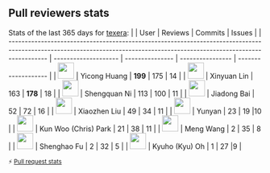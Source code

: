 
## Pull reviewers stats
Stats of the last 365 days for [texera](https://github.com/Texera/texera):
|                                                                                                                                                                          | User                 | Reviews   | Commits   |  Issues   |
| ------------------------------------------------------------------------------------------------------------------------------------------------------------------------ | -------------------- | --------------- | ---------------- | ------------------- |
| <a href="https://github.com/Yicong-Huang"><img src="https://avatars.githubusercontent.com/u/17627829?u=823e1af8e1c9e9dcfa8c76710289be0076650d90&v=4" width="32"></a>     | Yicong Huang | **199** | 175  | 14 |
| <a href="https://github.com/aglinxinyuan"><img src="https://avatars.githubusercontent.com/u/11544314?u=08bd523824df5b02fd9c3b55f7fc9f6e19679f38&v=4" width="32"></a>     | Xinyuan Lin  | 163      | **178**    | 18 |
| <a href="https://github.com/shengquan-ni"><img src="https://avatars.githubusercontent.com/u/13672781?u=a1c50d25b8913d811f391bef3f67f2c60b3cb2ef&v=4" width="32"></a>     | Shengquan Ni  | 113     | 100 | 11   |
| <a href="https://github.com/bobbai00"><img src="https://avatars.githubusercontent.com/u/43344272?u=71254b4ecea9dbfd9d38fd7570d0e86bea77907d&v=4" width="32"></a>         | Jiadong Bai     | 52     | 72   | 16      |
| <a href="https://github.com/Xiao-zhen-Liu"><img src="https://avatars.githubusercontent.com/u/36582710?u=d4d9a07379f63a885a0de7b7fb1348db5d56b0de&v=4" width="32"></a>    | Xiaozhen Liu | 49    | 34 | 11 |
| <a href="https://github.com/yunyad"><img src="https://avatars.githubusercontent.com/u/114192306?v=4" width="32"></a>                                                     | Yunyan   | 23        | 19   |10   |
| <a href="https://github.com/kunwp1"><img src="https://avatars.githubusercontent.com/u/143021053?v=4" width="32"></a>                                                     | Kun Woo (Chris) Park  | 21       | 38   | 11      |
| <a href="https://github.com/mengw15"><img src="https://avatars.githubusercontent.com/u/125719918?v=4" width="32"></a>                                                    | Meng Wang     | 2        | 35   | 8          |
| <a href="https://github.com/GspikeHalo"><img src="https://avatars.githubusercontent.com/u/109092664?u=9c999644251b492d381efe444b6e9d378ff49f46&v=4" width="32"></a>      | Shenghao Fu  | 2         | 32   | 5       |
| <a href="https://github.com/sixsage"><img src="https://avatars.githubusercontent.com/u/80994706?v=4" width="32"></a>                                                     | Kyuho (Kyu) Oh | 1        | 27     |9    |

<sup>⚡️ [Pull request stats](https://bit.ly/pull-request-stats)</sup>
